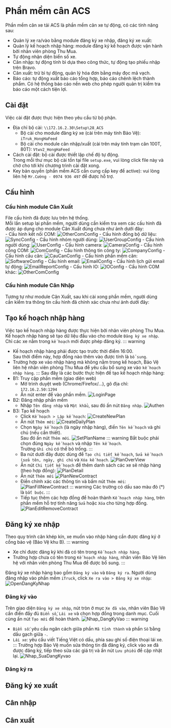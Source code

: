 # Phần mềm cân ACS
Phần mềm cân xe tải ACS là phần mềm cân xe tự động, có các tính năng sau:
- Quản lý xe ra/vào bằng module đăng ký xe nhập, đăng ký xe xuất:
- Quản lý kế hoạch nhập hàng: module đăng ký kế hoạch được vận hành bởi nhân viên phòng Thu Mua.
- Tự động nhận diện biển số xe.
- Cân nhập: tự động tính bì dựa theo công thức, tự động tạo phiếu nhập trên Bravo.
- Cân xuất: trừ bì tự động, quản lý hóa đơn bằng máy đọc mã vạch.
- Báo cáo: tự động xuất báo cáo tổng hợp, báo cáo chênh lệch thành phẩm.
Có hệ thống báo cáo nền web cho phép người quản trị kiểm tra báo cáo một cách tiện lợi.

## Cài đặt
Việc cài đặt được thực hiện theo yêu cầu từ bộ phận.  
- Địa chỉ bộ cài: `\\172.16.2.30\Setup\28_ACS`
    * Bộ cài cho module đăng ký xe (cài trên máy tính Bảo Vệ): `iTruk_HongHaFeed`
    * Bộ cài cho module cân nhập/xuất (cài trên máy tính trạm cân 100T, 80T): `Vtwv2_HongHaFeed`
- Cách cài đặt: bộ cài được thiết lập chế độ tự động.  
Trong mỗi thư mục bộ cài tồn tại file `setup.exe`, vui lòng click file này và chờ cho tới khi chương trình cài đặt xong.
- Key bản quyền (phần mềm ACS cần cung cấp key để active): vui lòng liên hệ `Mr.Cường - 0974 936 497` để được hỗ trợ.

## Cấu hình
### Cấu hình module Cân Xuất
File cấu hình đã được lưu trên hệ thống.  
Mỗi lần setup lại phần mềm, người dùng cần kiểm tra xem các cấu hình đã được áp dụng cho module Cân Xuất đúng chưa như ảnh dưới đây:  
\- Cấu hình kết nối COM:
![OtherComConfig](./OtherComConfig.jpg)
\- Cấu hình đồng bộ dữ liệu:
![SyncConfig](./SyncConfig.jpg)
\- Cấu hình nhóm người dùng:
![UserGroupConfig](./UserGroupConfig.jpg)
\- Cấu hình người dùng:
![UserConfig](./UserConfig.jpg)
\- Cấu hình camera:
![CameraConfig](./CameraConfig.jpg)
\- Cấu hình cổng COM:
![ComConfig](./ComConfig.jpg)
\- Cấu hình thông tin công ty:
![CompanyConfig](./CompanyConfig.jpg)
\- Cấu hình cầu cân:
![CauCanConfig](./CauCanConfig.jpg)
\- Cấu hình phần mềm cân:
![SoftwareConfig](./SoftwareConfig.jpg)
\- Cấu hình email:
![EmailConfig](./EmailConfig.jpg)
\- Cấu hình lịch gửi email tự động:
![EmailReportConfig](./EmailReportConfig.jpg)
\- Cấu hình IO:
![IOConfig](./IOConfig.jpg)
\- Cấu hình COM khác:
![OtherComConfig](./OtherComConfig.jpg)
### Cấu hình module Cân Nhập
Tương tự như module Cân Xuất, sau khi cài xong phần mềm, người dùng cần kiểm tra thông tin cấu hình đã chính xác chưa như ảnh dưới đây:

## Tạo kế hoạch nhập hàng
Việc tạo kế hoạch nhập hàng được thực hiện bởi nhân viên phòng Thu Mua.  
Kế hoạch nhập hàng sẽ tạo dữ liệu đầu vào cho module `Đăng ký xe nhập`.
Chỉ các xe nằm trong `kế hoạch` mới được phép đăng ký.
::: warning
- Kế hoạch nhập hàng phải được tạo trước thời điểm 16:00.  
Sau thời điểm này, hợp đồng nào thêm vào được tính là `bổ sung`.
- Trường hợp xe vào nhập hàng mà không nằm trong kế hoạch, Bảo Vệ liên hệ nhân viên phòng Thu Mua để yêu cầu bổ sung xe vào `kế hoạch nhập hàng`.
:::
Sau đây là các bước thực hiện để tạo kế hoạch nhập hàng:
- B1: Truy cập phần mềm (giao diện web)  
  * Mở trình duyệt web (Chrome/Firefox/...), gõ địa chỉ: `172.16.2.50:1294`
  * Ấn nút enter để vào phần mềm.
  ![LoginPage](./LoginPage.jpg)
- B2: Đăng nhập phần mềm  
  * Nhập `Tên đăng nhập` và `Mật khẩu`, sau đó ấn nút `Đăng nhập`.
  ![Authen](./Authen.jpg)
- B3: Tạo kế hoạch  
  * Click `Kế hoạch > Lập kế hoạch`:
  ![CreateNewPlan](./CreateNewPlan.jpg)
  * Ấn nút `Thêm mới`:
  ![CreateDailyPlan](./CreateDailyPlan.jpg)
  * Chọn `Ngày kế hoạch` (là ngày nhập hàng), điền `Tên kế hoạch` và ghi chú (nếu cần thiết).  
  Sau đó ấn nút `Thêm mới`.
  ![SetPlanName](./SetPlanName.jpg)
  ::: warning
  Bắt buộc phải chọn đúng `Ngày kế hoạch` và nhập `Tên kế hoạch`.  
  Trường `Ghi chú` có thể bỏ trống.
  :::
  * Ba nút dưới đây được dùng để `Tạo chi tiết kế hoạch`, `Sửa kế hoạch (sửa tên, ngày, ghi chú` và `Xóa kế hoạch`.
  ![PlanOverView](./PlanOverView.jpg)
  * Ấn nút `Chi tiết kế hoạch` để thêm danh sách các xe sẽ nhập hàng (theo hợp đồng):
  ![PlanDetail](./PlanDetail.jpg)
  * Ấn nút `Thêm mới`
  ![PlanNewContract](./PlanNewContract.jpg)
  * Điền chính xác các thông tin và bấm nút `Thêm mới`:
  ![PlanFillNewContract](./PlanFillNewContract.jpg)
  ::: warning
  Các trường có dấu sao màu đỏ (*) là `bắt buộc`.
  :::
  * Tiếp tục thêm các hợp đồng để hoàn thành `Kế hoạch nhập hàng`, trên phần mềm hỗ trợ tính năng `Sửa` hoặc `Xóa` cho từng hợp đồng.
  ![PlanEditRemoveContract](./PlanEditRemoveContract.jpg)

## Đăng ký xe nhập
Theo quy trình cân khép kín, xe muốn vào nhập hàng cần được đăng ký ở cổng bảo vệ (Bảo Vệ khu B).
::: warning
- Xe chỉ được đăng ký khi đã có tên trong `Kế hoạch nhập hàng`.
- Trường hợp chưa có tên trong `Kế hoạch nhập hàng`, nhân viên Bảo Vệ liên hệ với nhân viên phòng Thu Mua để được bổ sung.
:::

Đăng ký xe nhập hàng bao gồm `Đăng ký vào` và `Đăng ký ra`.
Người dùng đăng nhập vào phần mềm `iTruck`, click `Xe ra vào > Đăng ký xe nhập`:
![OpenDangKyNhap](./OpenDangKyNhap.jpg)
### Đăng ký vào
Trên giao diện `Đăng ký xe nhập`, nút tròn ở mục `Xe đã vào`, nhân viên Bảo Vệ cần điền đầy đủ `Biển số`, `Lái xe` và chọn hợp đồng trong danh mục. Cuối cùng ấn nút `Tạo mới` để hoàn thành.
![Nhap_DangKyVao](./Nhap_DangKyVao.jpg)
::: warning
- `Biển số`: yêu cầu ngăn cách giữa phần `Mã tỉnh thành` và phần `Số` bằng dấu gạch giữa `-`.
- `Lái xe`: yêu cầu viết Tiếng Việt có dấu, phía sau ghi số điện thoại lái xe.
:::
Trường hợp Bảo Vệ muốn sửa thông tin đã đăng ký, click vào xe đã được đăng ký, tiếp theo sửa các giá trị và ấn nút `Lưu phiếu` để cập nhật lại.
![Nhap_SuaDangKyvao](./Nhap_SuaDangKyVao.jpg)
### Đăng ký ra
## Đăng ký xe xuất

## Cân nhập

## Cân xuất
